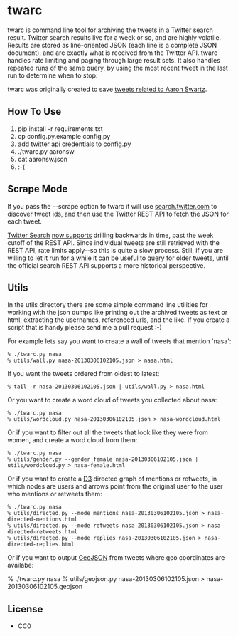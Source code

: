 twarc
=====

twarc is command line tool for archiving the tweets in a Twitter search result.
Twitter search results live for a week or so, and are highly volatile. Results 
are stored as line-oriented JSON (each line is a complete JSON document), and 
are exactly what is received from the Twitter API.  twarc handles rate limiting 
and paging through large result sets. It also handles repeated runs of the same
query, by using the most recent tweet in the last run to determine when to 
stop.

twarc was originally created to save [tweets related to Aaron Swartz](http://archive.org/details/AaronswRelatedTweets).

How To Use
----------

1. pip install -r requirements.txt
1. cp config.py.example config.py
1. add twitter api credentials to config.py
1. ./twarc.py aaronsw
1. cat aaronsw.json
1. :-(

Scrape Mode
-----------

If you pass the --scrape option to twarc it will use [search.twitter.com](http://search.twitter.com)
to discover tweet ids, and then use the Twitter REST API to fetch the JSON for
each tweet.

[Twitter Search](http://search.twitter.com) [now supports](http://blog.twitter.com/2013/02/now-showing-older-tweets-in-search.html) drilling backwards in time, past the week cutoff of the REST API. Since individual tweets are still retrieved with the REST API, rate limits apply--so this is quite a slow process. Still, if you are willing to let it run for a while it can be useful to query for older tweets, until the official search REST API supports a more historical perspective.

Utils
-----

In the utils directory there are some simple command line utilities for 
working with the json dumps like printing out the archived tweets as text 
or html, extracting the usernames, referenced urls, and the like.  If you 
create a script that is handy please send me a pull request :-)

For example lets say you want to create a wall of tweets that mention 'nasa':

    % ./twarc.py nasa
    % utils/wall.py nasa-20130306102105.json > nasa.html

If you want the tweets ordered from oldest to latest:

    % tail -r nasa-20130306102105.json | utils/wall.py > nasa.html

Or you want to create a word cloud of tweets you collected about nasa:

    % ./twarc.py nasa
    % utils/wordcloud.py nasa-20130306102105.json > nasa-wordcloud.html

Or if you want to filter out all the tweets that look like they were from 
women, and create a word cloud from them:

    % ./twarc.py nasa
    % utils/gender.py --gender female nasa-20130306102105.json | utils/wordcloud.py > nasa-female.html
    
Or if you want to create a [D3](http://d3js.org/) directed graph of mentions
or retweets, in which nodes are users and arrows point from the original user 
to the user who mentions or retweets them:
	
	% ./twarc.py nasa
	% utils/directed.py --mode mentions nasa-20130306102105.json > nasa-directed-mentions.html
	% utils/directed.py --mode retweets nasa-20130306102105.json > nasa-directed-retweets.html
	% utils/directed.py --mode replies nasa-20130306102105.json > nasa-directed-replies.html

Or if you want to output [GeoJSON](http://geojson.org/) from tweets where geo coordinates are availabe:

  % ./twarc.py nasa
  % utils/geojson.py nasa-20130306102105.json > nasa-20130306102105.geojson

License
-------

* CC0
